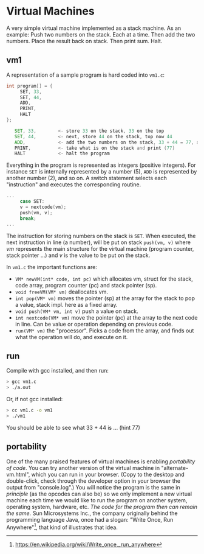 # Virtual Machines

A very simple virtual machine implemented as a stack machine.
As an example: Push two numbers on the stack. Each at a time.
Then add the two numbers. Place the result back on stack. Then
print sum. Halt.

## vm1

A representation of a sample program is hard coded into `vm1.c`:

~~~~c
int program[] = {
     SET, 33,
     SET, 44,
     ADD,
     PRINT,
     HALT
};
~~~~

```asm
   SET, 33,        <- store 33 on the stack, 33 on the top
   SET, 44,        <- next, store 44 on the stack, top now 44
   ADD,            <- add the two numbers on the stack, 33 + 44 = 77, and put the result on stack
   PRINT,          <- take what is on the stack and print (77)
   HALT            <- halt the program
```

Everything in the program is represented as integers (positive integers).
For instance `SET` is internally represented by a number (5), `ADD` is
represented by another number (2), and so on. A switch statement selects
each "instruction" and executes the corresponding routine.

```c
...
     case SET:
     v = nextcode(vm);
     push(vm, v);
     break;
...
```

The instruction for storing numbers on the stack is `SET`. When executed,
the next instruction in line (a number), will be put on stack `push(vm, v)`
where *vm* represents the main structure for the virtual machine (program
counter, stack pointer ...) and *v* is the value to be put on the stack.

In `vm1.c` the important functions are:
- `VM* newVM(int* code, int pc)` which allocates vm, struct for the stack, code array, program counter (pc) and stack pointer (sp). 
- `void freeVM(VM* vm)` deallocates vm.
- `int pop(VM* vm)` moves the pointer (sp) at the array for the stack to pop a value, stack impl. here as a fixed array.
- `void push(VM* vm, int v)` push a value on stack.
- `int nextcode(VM* vm)` move the pointer (pc) at the array to the next code in line. Can be value or operation depending on previous code. 
- `run(VM* vm)` the "processor". Picks a code from the array, and finds out what the operation will do, and execute on it.

## run

Compile with gcc installed, and then run:

```sh
> gcc vm1.c
> ./a.out
```

Or, if not gcc installed:

```sh
> cc vm1.c -o vm1
> ./vm1
```

You should be able to see what 33 + 44 is ... (hint 77)


## portability

One of the many praised features of virtual machines is enabling *portability of code*.
You can try another version of the virtual machine in "alternate-vm.html", which you
can run in your browser. (Copy to the desktop and double-click, check through the developer
option in your browser the output from "console.log".)
You will notice the program is the same in *principle* (as the opcodes can also be) so we only
implement a new virtual machine each time we would like to run the program on another
system, operating system, hardware, etc. *The code for the program then can remain the same.*
Sun Microsystems Inc., the company originally
behind the programming language Java, once had a slogan: "Write Once, Run Anywhere"[^1],
that kind of illustrates that idea.

[^1]: https://en.wikipedia.org/wiki/Write_once,_run_anywhere
